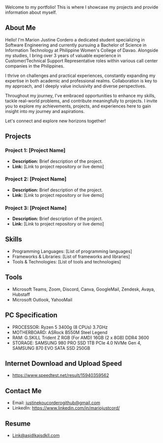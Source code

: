 Welcome to my portfolio! This is where I showcase my projects and provide information about myself.

## About Me

Hello! I'm Marion Justine Cordero a dedicated student specializing in Software Engineering and currently pursuing a Bachelor of Science in Information Technology at Philippine Women's College of Davao. Alongside my studies, I bring over 3 years of valuable experience in Customer/Technical Support Representative roles within various call center companies in the Philippines.

I thrive on challenges and practical experiences, constantly expanding my expertise in both academic and professional realms. Collaboration is key to my approach, and I deeply value inclusivity and diverse perspectives.

Throughout my journey, I've embraced opportunities to enhance my skills, tackle real-world problems, and contribute meaningfully to projects. I invite you to explore my achievements, projects, and experiences here to gain insight into my journey and aspirations.

Let's connect and explore new horizons together!

## Projects

### Project 1: [Project Name]

- **Description:** Brief description of the project.
- **Link:** [Link to project repository or live demo]

### Project 2: [Project Name]

- **Description:** Brief description of the project.
- **Link:** [Link to project repository or live demo]

### Project 3: [Project Name]

- **Description:** Brief description of the project.
- **Link:** [Link to project repository or live demo]

## Skills

- Programming Languages: [List of programming languages]
- Frameworks & Libraries: [List of frameworks and libraries]
- Tools & Technologies: [List of tools and technologies]

## Tools

- Microsoft Teams, Zoom, Discord, Canva, GoogleMail, Zendesk, Avaya, Hubstaff
- Microsoft Outlook, YahooMail

## PC Specification

- PROCESSOR: Ryzen 5 3400g (8 CPUs) 3.7GHz
- MOTHERBOARD: ASRock B550M Steel Legend
- RAM: G.SKILL Trident Z RGB (For AMD) 16GB (2 x 8GB) DDR4 3600
- STORAGE: SAMSUNG 980 PRO SSD 1TB PCIe 4.0 NVMe Gen 4, SAMSUNG 870 EVO SATA SSD 250GB

## Internet Download and Upload Speed
- https://www.speedtest.net/result/15940359562

## Contact Me

- Email: justinekoucorderogithub@gmail.com
- LinkedIn: https://www.linkedin.com/in/mariojustcord/

## Resume

- Link@asjdlkajsdkll.com
